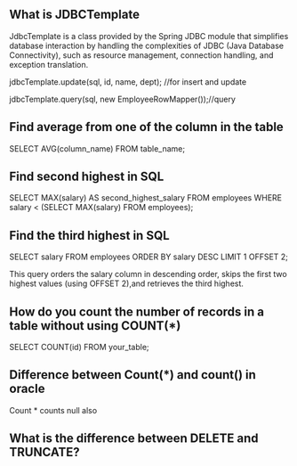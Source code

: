 **What is JDBCTemplate**
--------------------------

JdbcTemplate is a class provided by the Spring JDBC module that simplifies database 
interaction by handling the complexities of JDBC (Java Database Connectivity),
such as resource management, connection handling, and exception translation.

jdbcTemplate.update(sql, id, name, dept); //for insert and update

jdbcTemplate.query(sql, new EmployeeRowMapper());//query


**Find average from one of the column in the table**
----------------------------------------------------

SELECT AVG(column_name)
FROM table_name;

**Find second highest in SQL**
-------------------------------

SELECT MAX(salary) AS second_highest_salary
FROM employees
WHERE salary < (SELECT MAX(salary) FROM employees);


**Find the third highest in SQL**
---------------------------------

SELECT salary FROM employees ORDER BY salary DESC LIMIT 1 OFFSET 2;

This query orders the salary column in descending order, skips the first two highest values 
(using OFFSET 2),and retrieves the third highest.


**How do you count the number of records in a table without using COUNT(*)**
----------------------------------------------------------------------------
SELECT COUNT(id) FROM your_table;

**Difference between Count(*) and count() in oracle**
-----------------------------------------------------
Count * counts null also

**What is the difference between DELETE and TRUNCATE?**
-------------------------------------------------------






